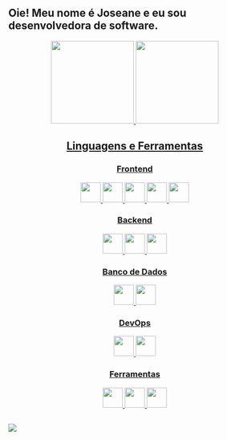 ## Oie! Meu nome é Joseane e eu sou desenvolvedora de software.

<div align="center">
  <a href="https://github.com/excaIibour">
  <img height="165em" src="https://github-readme-stats.vercel.app/api?username=excaIibour&show_icons=true&theme=dracula&include_all_commits=true&count_private=true"/>
  <img height="165em" src="https://github-readme-stats.vercel.app/api/top-langs/?username=excaIibour&layout=compact&langs_count=7&theme=dracula"/>
</div>
<h2 align="center">Linguagens e Ferramentas</h2>
  <h3 align="center">Frontend</h3>
  <p align="center">
    <img height="40" width="40" src="https://cdn.simpleicons.org/css3/dd6387" /> 
    <img height="40" width="40" src="https://cdn.simpleicons.org/html5/dd6387"/> 
    <img height="40" width="40" src="https://cdn.simpleicons.org/javascript/dd6387"/> 
    <img height="40" width="40" src="https://cdn.simpleicons.org/react/dd6387"/> 
    <img height="40" width="40" src="https://cdn.simpleicons.org/cypress/dd6387"/>          
  </p>
  
  <h3 align="center">Backend</h3>
  <p align="center">
    <img height="40" width="40" src="https://cdn.simpleicons.org/nodedotjs/dd6387"/> 
    <img height="40" width="40" src="https://cdn.simpleicons.org/csharp/dd6387"/> 
    <img height="40" width="40" src="https://cdn.simpleicons.org/c++/dd6387"/> 
      
  </p>
  
  <h3 align="center">Banco de Dados</h3>
  <p align="center">
    <img height="40" width="40" src="https://cdn.simpleicons.org/mysql/dd6387"/>
    <img height="40" width="40" src="https://cdn.simpleicons.org/mongodb/dd6387"/>    
  </p>
  
  <h3 align="center">DevOps</h3>
  <p align="center">
    <img height="40" width="40" src="https://cdn.simpleicons.org/docker/dd6387"/>
    <img height="40" width="40" src="https://cdn.simpleicons.org/microsoftazure/dd6387"/>        
  </p>
  
  <h3 align="center">Ferramentas</h3>
  <p align="center">
    <img height="40" width="40" src="https://cdn.simpleicons.org/visualstudio/dd6387"/>    
    <img height="40" width="40" src="https://cdn.simpleicons.org/figma/dd6387"/> 
    <img height="40" width="40" src="https://cdn.simpleicons.org/git/dd6387"/> 
  </p>
  
 ##
  
<div> 
  <a href="https://www.linkedin.com/in/joseane-de-oliveira-ba25a2217" target="_blank"><img src="https://img.shields.io/badge/-LinkedIn-%230077B5?style=for-the-badge&logo=linkedin&logoColor=white" target="_blank"></a> 
</div>
